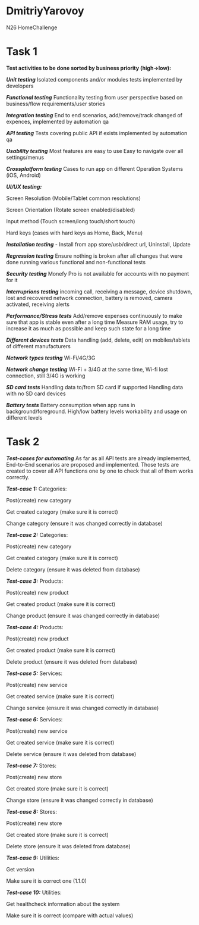# DmitriyYarovoy
N26 HomeChallenge

# Task 1

**Test activities to be done sorted by business priority (high->low):**

**_Unit testing_**
   Isolated components and/or modules tests implemented by developers
   
**_Functional testing_**
Functionality testing from user perspective based on business/flow requirements/user stories

**_Integration testing_**
   End to end scenarios, add/remove/track changed of expences, implemented by automation qa
   
**_API testing_**
   Tests covering public API if exists implemented by automation qa
   
**_Usability testing_** 
   Most features are easy to use
   Easy to navigate over all settings/menus

**_Crossplatform testing_**
   Cases to run app on different Operation Systems (iOS, Android)
   
**_UI/UX testing:_**

Screen Resolution (Mobile/Tablet common resolutions)

Screen Orientation (Rotate screen enabled/disabled)

Input method (Touch screen/long touch/short touch)

Hard keys  (cases with hard keys as Home, Back, Menu)

**_Installation testing_** - Install from app store/usb/direct url, Uninstall, Update

**_Regression testing_**
   Ensure nothing is broken after all changes that were done running various functional and non-functional tests

**_Security testing_**
   Monefy Pro is not available for accounts with no payment for it
   
**_Interruprions testing_**
   incoming call, receiving a message, device shutdown, lost and recovered network connection, battery is removed, camera activated, receiving alerts
   
**_Performance/Stress tests_**
   Add/remove expenses continuously to make sure that app is stable even after a long time
   Measure RAM usage, try to increase it as much as possible and keep such state for a long time
   
**_Different devices tests_**
   Data handling (add, delete, edit) on mobiles/tablets of different manufacturers

**_Network types testing_**
   Wi-Fi/4G/3G
   
**_Network change testing_**
   Wi-Fi + 3/4G at the same time, Wi-fi lost connection, still 3/4G is working
   
**_SD card tests_**
   Handling data to/from SD card if supported
   Handling data with no SD card devices

**_Battery tests_**
   Battery consumption when app runs in background/foreground. High/low battery levels workability and usage on different levels
   
# Task 2

**_Test-cases for automating_**
  As far as all API tests are already implemented, End-to-End scenarios are proposed and implemented.
  Those tests are created to cover all API functions one by one to check that all of them works correctly.
  
**_Test-case 1:_**
  Categories:
  
  Post(create) new category
  
  Get created category (make sure it is correct)
  
  Change category (ensure it was changed correctly in database)
  
**_Test-case 2:_**
  Categories:
  
  Post(create) new category
  
  Get created category (make sure it is correct)
  
  Delete category (ensure it was deleted from database)
  
**_Test-case 3:_**
  Products:
  
  Post(create) new product
  
  Get created product (make sure it is correct)
  
  Change product (ensure it was changed correctly in database)
  
**_Test-case 4:_**
  Products:
  
  Post(create) new product
  
  Get created product (make sure it is correct)
  
  Delete product (ensure it was deleted from database)
  
**_Test-case 5:_**
  Services:
  
  Post(create) new service
  
  Get created service (make sure it is correct)
  
  Change service (ensure it was changed correctly in database)
  
**_Test-case 6:_**
  Services:
  
  Post(create) new service
  
  Get created service (make sure it is correct)
  
  Delete service (ensure it was deleted from database)
  
**_Test-case 7:_**
  Stores:
  
  Post(create) new store
  
  Get created store (make sure it is correct)
  
  Change store (ensure it was changed correctly in database)
  
**_Test-case 8:_**
  Stores:
  
  Post(create) new store
  
  Get created store (make sure it is correct)
  
  Delete store (ensure it was deleted from database)
  
**_Test-case 9:_**
  Utilities:
  
 Get version
 
 Make sure it is correct one (1.1.0)
  
**_Test-case 10:_**
  Utilities:
 
  Get healthcheck information about the system
  
  Make sure it is correct (compare with actual values)
